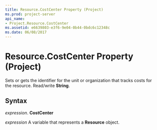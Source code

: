 ```yaml
---
title: Resource.CostCenter Property (Project)
ms.prod: project-server
api_name:
- Project.Resource.CostCenter
ms.assetid: e6639803-e3f6-9e04-0b44-0bdc6c12348c
ms.date: 06/08/2017
---
```



# Resource.CostCenter Property (Project)

Sets or gets the identifier for the unit or organization that tracks costs for the resource. Read/write **String**.


## Syntax

 _expression_. **CostCenter**

 _expression_ A variable that represents a **Resource** object.


